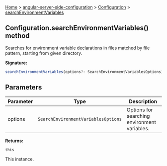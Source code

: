 [Home](./index) &gt; [angular-server-side-configuration](./angular-server-side-configuration.md) &gt; [Configuration](./angular-server-side-configuration.configuration.md) &gt; [searchEnvironmentVariables](./angular-server-side-configuration.configuration.searchenvironmentvariables.md)

## Configuration.searchEnvironmentVariables() method

Searches for environment variable declarations in files matched by file pattern, starting from given directory.

<b>Signature:</b>

```typescript
searchEnvironmentVariables(options?: SearchEnvironmentVariablesOptions): this;
```

## Parameters

|  Parameter | Type | Description |
|  --- | --- | --- |
|  options | `SearchEnvironmentVariablesOptions` | Options for searching environment variables. |

<b>Returns:</b>

`this`

This instance.

